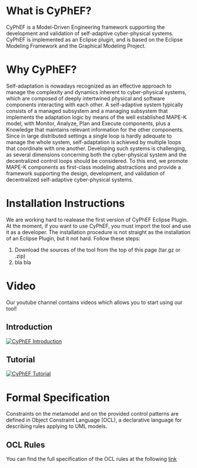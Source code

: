 # What is CyPhEF?
CyPhEF is a Model-Driven Engineering framework supporting the development and validation of self-adaptive cyber-physical systems. CyPhEF is implemented as an Eclipse plugin, and is based on the Eclipse Modeling Framework and the Graphical Modeling Project.

# Why CyPhEF?
Self-adaptation is nowadays recognized as an effective
approach to manage the complexity and dynamics inherent
to cyber-physical systems, which are composed of deeply intertwined
physical and software components interacting with each
other. A self-adaptive system typically consists of a managed
subsystem and a managing subsystem that implements the
adaptation logic by means of the well established MAPE-K model,
with Monitor, Analyze, Plan and Execute components, plus a
Knowledge that maintains relevant information for the other
components. Since in large distributed settings a single loop is
hardly adequate to manage the whole system, self-adaptation
is achieved by multiple loops that coordinate with one another.
Developing such systems is challenging, as several dimensions
concerning both the cyber-physical system and the decentralized
control loops should be considered. To this end, we promote
MAPE-K components as first-class modeling abstractions and
provide a framework supporting the design, development, and
validation of decentralized self-adaptive cyber-physical systems.

# Installation Instructions
We are working hard to realease the first version of CyPhEF Eclipse Plugin. At the moment, if you want to use CyPhEF, you must import the tool and use it as a developer. The installation procedure is not straight as the installation of an Eclipse Plugin, but it not hard. Follow these steps:

1. Download the sources of the tool from the top of this page (tar.gz or .zip)
2. bla bla

# Video
Our youtube channel contains videos which allows you to start using our tool!

## Introduction

[![CyPhEF Introduction](https://image.ibb.co/eoOkXm/12.png)](https://www.youtube.com/watch?v=dx0MUcV9nJI "CyPhEF Introduction")

## Tutorial

[![CyPhEF Tutorial](https://image.ibb.co/mKnjqG/ii.png)](https://www.youtube.com/watch?v=nmg-w2kfKEA "CyPhEF Tutorial")


# Formal Specification
Constraints on the metamodel and on the provided control patterns are defined in Object Constraint Language (OCL), a
declarative language for describing rules applying to UML models.

## OCL Rules
You can find the full specification of the OCL rules at the following [link](
https://drive.google.com/file/d/1ZSJfTBcUDlBQpFoZRA0HqIF8RcusyWwj/view?usp=sharing)
